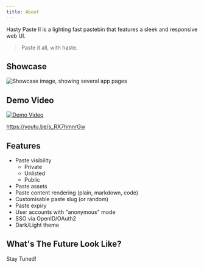 ```yaml
---
title: About
---
```

Hasty Paste II is a lighting fast pastebin that features a sleek and responsive web UI.

> Paste it all, with haste.

## Showcase
![Showcase image, showing several app pages](/showcase.webp)

## Demo Video
[![Demo Video](https://img.youtube.com/vi/s_RX7hmnrGw/0.jpg)](https://youtu.be/s_RX7hmnrGw "Demo Video")

<https://youtu.be/s_RX7hmnrGw>

## Features
- Paste visibility
    - Private
    - Unlisted
    - Public
- Paste assets
- Paste content rendering (plain, markdown, code)
- Customisable paste slug (or random)
- Paste expiry
- User accounts with "anonymous" mode
- SSO via OpenID/OAuth2
- Dark/Light theme

## What's The Future Look Like?
Stay Tuned!
